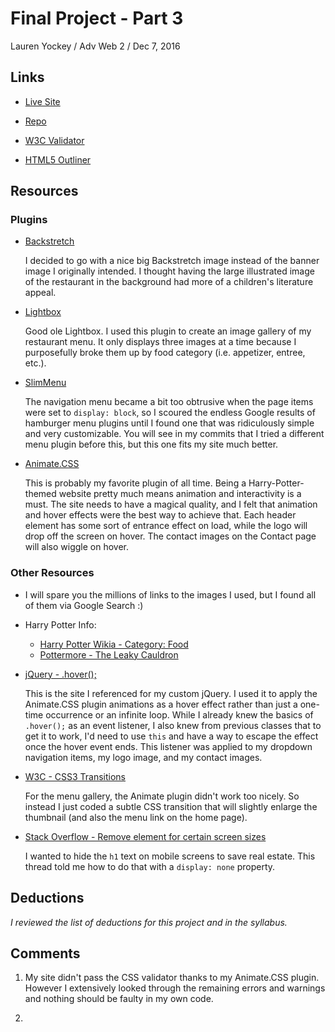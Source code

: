 # Final Project - Part 3
Lauren Yockey / Adv Web 2 / Dec 7, 2016
## Links
* [Live Site](http://laurenyockey.com/adv_web_2/project_final3_yockey_lauren/index.html)
* [Repo](https://github.com/lyockey/project_final3_yockey_lauren)

* [W3C Validator](https://validator.w3.org/unicorn/check?ucn_uri=laurenyockey.com%2Fadv_web_2%2Fproject_final3_yockey_lauren%2Findex.html&ucn_task=conformance#)

* [HTML5 Outliner]()
## Resources
### Plugins
* [Backstretch](http://srobbin.com/jquery-plugins/backstretch/)

    I decided to go with a nice big Backstretch image instead of the banner image I originally intended. I thought having the large illustrated image of the restaurant in the background had more of a children's literature appeal.

* [Lightbox](http://lokeshdhakar.com/projects/lightbox2/)

    Good ole Lightbox. I used this plugin to create an image gallery of my restaurant menu. It only displays three images at a time because I purposefully broke them up by food category (i.e. appetizer, entree, etc.).

* [SlimMenu](http://adnantopal.github.io/slimmenu/)

    The navigation menu became a bit too obtrusive when the page items were set to `display: block`, so I scoured the endless Google results of hamburger menu plugins until I found one that was ridiculously simple and very customizable. You will see in my commits that I tried a different menu plugin before this, but this one fits my site much better.

* [Animate.CSS](https://daneden.github.io/animate.css/)

    This is probably my favorite plugin of all time. Being a Harry-Potter-themed website pretty much means animation and interactivity is a must. The site needs to have a magical quality, and I felt that animation and hover effects were the best way to achieve that. Each header element has some sort of entrance effect on load, while the logo will drop off the screen on hover. The contact images on the Contact page will also wiggle on hover.
### Other Resources
* I will spare you the millions of links to the images I used, but I found all of them via Google Search :)

* Harry Potter Info:
    * [Harry Potter Wikia - Category: Food](http://harrypotter.wikia.com/wiki/Category:Foods)
    * [Pottermore - The Leaky Cauldron](https://www.pottermore.com/writing-by-jk-rowling/the-leaky-cauldron)

* [jQuery - .hover();](https://api.jquery.com/hover/)

    This is the site I referenced for my custom jQuery. I used it to apply the Animate.CSS plugin animations as a hover effect rather than just a one-time occurrence or an infinite loop. While I already knew the basics of `.hover();` as an event listener, I also knew from previous classes that to get it to work, I'd need to use `this` and have a way to escape the effect once the hover event ends. This listener was applied to my dropdown navigation items, my logo image, and my contact images.

* [W3C - CSS3 Transitions](http://www.w3schools.com/css/css3_transitions.asp)

    For the menu gallery, the Animate plugin didn't work too nicely. So instead I just coded a subtle CSS transition that will slightly enlarge the thumbnail (and also the menu link on the home page).

* [Stack Overflow - Remove element for certain screen sizes](http://stackoverflow.com/questions/17762354/remove-element-for-certain-screen-sizes)

    I wanted to hide the `h1` text on mobile screens to save real estate. This thread told me how to do that with a `display: none` property.

## Deductions
_I reviewed the list of deductions for this project and in the syllabus._

## Comments

1. My site didn't pass the CSS validator thanks to my Animate.CSS plugin. However I extensively looked through the remaining errors and warnings and nothing should be faulty in my own code.

2.
